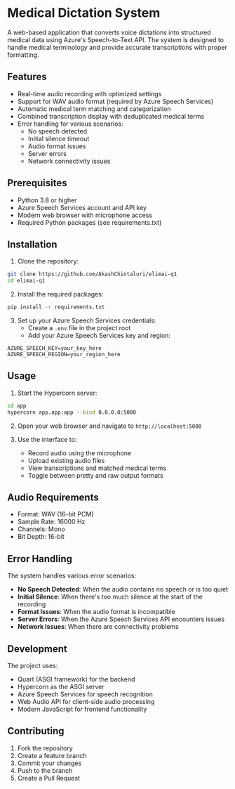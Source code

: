 # Medical Dictation System

A web-based application that converts voice dictations into structured medical data using Azure's Speech-to-Text API. The system is designed to handle medical terminology and provide accurate transcriptions with proper formatting.

## Features

- Real-time audio recording with optimized settings
- Support for WAV audio format (required by Azure Speech Services)
- Automatic medical term matching and categorization
- Combined transcription display with deduplicated medical terms
- Error handling for various scenarios:
  - No speech detected
  - Initial silence timeout
  - Audio format issues
  - Server errors
  - Network connectivity issues

## Prerequisites

- Python 3.8 or higher
- Azure Speech Services account and API key
- Modern web browser with microphone access
- Required Python packages (see requirements.txt)

## Installation

1. Clone the repository:
```bash
git clone https://github.com/AkashChintaluri/elimai-q1
cd elimai-q1
```

2. Install the required packages:
```bash
pip install -r requirements.txt
```

3. Set up your Azure Speech Services credentials:
   - Create a `.env` file in the project root
   - Add your Azure Speech Services key and region:
```
AZURE_SPEECH_KEY=your_key_here
AZURE_SPEECH_REGION=your_region_here
```

## Usage

1. Start the Hypercorn server:
```bash
cd app
hypercorn app.app:app --bind 0.0.0.0:5000
```

2. Open your web browser and navigate to `http://localhost:5000`

3. Use the interface to:
   - Record audio using the microphone
   - Upload existing audio files
   - View transcriptions and matched medical terms
   - Toggle between pretty and raw output formats

## Audio Requirements

- Format: WAV (16-bit PCM)
- Sample Rate: 16000 Hz
- Channels: Mono
- Bit Depth: 16-bit

## Error Handling

The system handles various error scenarios:

- **No Speech Detected**: When the audio contains no speech or is too quiet
- **Initial Silence**: When there's too much silence at the start of the recording
- **Format Issues**: When the audio format is incompatible
- **Server Errors**: When the Azure Speech Services API encounters issues
- **Network Issues**: When there are connectivity problems

## Development

The project uses:
- Quart (ASGI framework) for the backend
- Hypercorn as the ASGI server
- Azure Speech Services for speech recognition
- Web Audio API for client-side audio processing
- Modern JavaScript for frontend functionality

## Contributing

1. Fork the repository
2. Create a feature branch
3. Commit your changes
4. Push to the branch
5. Create a Pull Request
